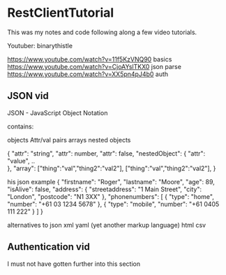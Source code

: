 # RestClientTutorial
This was my notes and code following along a few video tutorials.




Youtuber:  binarythistle

https://www.youtube.com/watch?v=11f5KzVNQ90 basics   
https://www.youtube.com/watch?v=CjoAYslTKX0 json parse   
https://www.youtube.com/watch?v=XX5pn4pJ4b0 auth   


## JSON vid
JSON - JavaScript Object Notation

contains:

objects
Attr/val pairs
arrays
nested objects


{
    "attr": "string",
    "attr": number,
    "attr": false,
    "nestedObject":
    {
       "attr": "value",
       ..   
    },
    "array":
    ["thing":"val","thing2":"val2"],
    ["thing":"val","thing2":"val2"],
}



his json example
{
  "firstname": "Roger",
  "lastname": "Moore",
  "age": 89,
  "isAlive": false,
  "address": {
    "streetaddress": "1 Main Street",
    "city": "London",
    "postcode": "N1 3XX"
  },
  "phonenumbers": [
    {
      "type": "home",
      "number": "+61 03 1234 5678"
    },
    {
      "type": "mobile",
      "number": "+61 0405 111 222"
    }
  ]
}


alternatives to json
xml
yaml (yet another markup language)
html
csv


## Authentication vid
I must not have gotten further into this section

